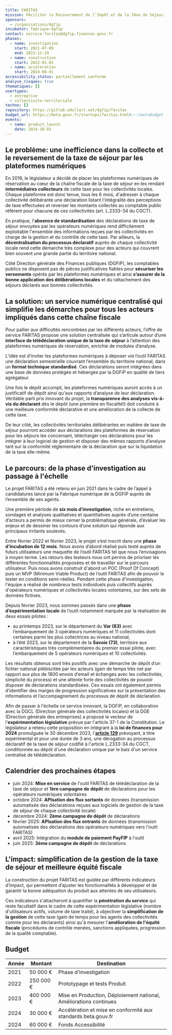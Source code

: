 ```yaml
---
title: FARITAS
mission: FAciliter le Recouvrement de l’Impôt et de la TAxe de Séjour.
sponsors:
  - /organisations/dgfip
incubator: fabrique-dgfip
contact: service-faritas@dgfip.finances.gouv.fr
phases:
  - name: investigation
    start: 2021-07-09
    end: 2022-12-29
  - name: construction
    start: 2022-01-01
  - name: acceleration
    start: 2024-08-01
accessibility_status: partiellement conforme
analyse_risques: true
thematiques: []
usertypes:
  - entreprise
  - collectivite-territoriale
techno: []
repository: https://gitlab.adullact.net/dgfip/faritas
budget_url: https://beta.gouv.fr/startups/faritas.html#:~:text=Budget
events:
  - name: product_launch
    date: 2024-10-03
---
```

## Le problème: une inefficience dans la collecte et le reversement de la taxe de séjour par les plateformes numériques

En 2019, le législateur a décidé de placer les plateformes numériques de réservation au cœur de la chaîne fiscale de la taxe de séjour en les rendant **intermédiaires collecteurs** de cette taxe pour les collectivités locales. Chaque plateforme est donc tenue, tous les 6 mois, d'adresser à chaque collectivité délibérante une déclaration listant l'intégralité des perceptions de taxe effectuées et reverser les montants collectés au comptable public référent pour chacune de ces collectivités (art. L.2333-34 du CGCT).

En pratique, l'**absence de standardisation** des déclarations de taxe de séjour envoyées par les opérateurs numériques rend difficilement exploitable l'ensemble des informations reçues par les collectivités en charge de la gestion et du contrôle de cette taxe. Par ailleurs, la **décentralisation du processus déclaratif** auprès de chaque collectivité locale rend cette démarche très complexe pour des acteurs qui couvrent bien souvent une grande partie du territoire national.

Côté Direction générale des Finances publiques (DGFiP), les comptables publics ne disposent pas de pièces justificatives fiables pour **sécuriser les versements** opérés par les plateformes numériques et ainsi **s’assurer de la bonne application des délibérations locales** et du rattachement des séjours déclarés aux bonnes collectivités.

## La solution: un service numérique centralisé qui simplifie les démarches pour tous les acteurs impliqués dans cette chaîne fiscale

Pour pallier aux difficultés rencontrées par les différents acteurs, l’offre de service FARITAS propose une solution centralisée qui s’articule autour d’une **interface de télédéclaration unique de la taxe de** **séjour** à l’attention des plateformes numériques de réservation, enrichie de modules d’analyse.

L’idée est d’inviter les plateformes numériques à déposer *via* l’outil FARITAS une déclaration semestrielle couvrant l’ensemble du territoire national, dans un **format technique standardisé**. Ces déclarations seront intégrées dans une base de données protégée et hébergée par la DGFiP en qualité de tiers agrégateur.

Une fois le dépôt accompli, les plateformes numériques auront accès à un justificatif de dépôt ainsi qu'aux rapports d’analyse de leur déclaration. Véritable parti pris innovant du projet, la **transparence des analyses vis-à-vis du déclarant** dès le dépôt (une première en fiscalité!) doit conduire à une meilleure conformité déclarative et une amélioration de la collecte de cette taxe.

De leur côté, les collectivités territoriales délibérantes en matière de taxe de séjour pourront accéder aux déclarations des plateformes de réservation pour les séjours les concernant, télécharger ces déclarations pour les intégrer à leur logiciel de gestion et disposer des mêmes rapports d’analyse tant sur la conformité réglementaire de la déclaration que sur la liquidation de la taxe elle-même.


## Le parcours: de la phase d'investigation au passage à l'échelle

Le projet FARITAS a été retenu en juin 2021 dans le cadre de l’appel à candidatures lancé par la Fabrique numérique de la DGFiP auprès de l’ensemble de ses agents.

Une première période de **six mois d’investigation**, riche en entretiens, sondages et analyses qualitatives et quantitatives auprès d’une centaine d’acteurs a permis de mieux cerner la problématique générale, d’évaluer les enjeux et de dessiner les contours d’une solution qui réponde aux principaux irritants soulevés.

Entre février 2022 et février 2023, le projet s’est inscrit dans une **phase d’incubation de 12 mois**. Nous avons d’abord réalisé puis testé auprès de futurs utilisateurs une maquette de l’outil FARITAS tel que nous l’envisagions à moyen terme. Les retours des testeurs nous ont permis de prioriser les différentes fonctionnalités proposées et de travailler sur le parcours utilisateur. Puis nous avons construit d'abord un POC (Proof Of Concept) puis un MVP (Minimum Viable Product) de l’outil FARITAS afin de pouvoir le tester en conditions semi-réelles. Pendant cette phase d'investigation, l'équipe a réalisé de nombreux tests individuels puis collectifs auprès d'opérateurs numériques et collectivités locales volontaires, sur des sets de données fictives.

Depuis février 2023, nous sommes passés dans une **phase d’expérimentation locale** de l’outil notamment marquée par la réalisation de deux essais pilotes :
* au printemps 2023, sur le département du **Var (83)** avec l’embarquement de 3 opérateurs numériques et 11 collectivités dont certaines parmi les plus collectrices au niveau national,
* à l’été 2023, sur le département de la **Savoie (73)**, territoire aux caractéristiques très complémentaires du premier essai pilote, avec l’embarquement de 5 opérateurs numériques et 10 collectivités.

Les résultats obtenus sont très positifs avec une démarche de dépôt d’un fichier national plébiscitée par les acteurs (gain de temps très net par rapport aux plus de 1800 envois d’email et échanges avec les collectivités, simplicité du process) et une attente forte des collectivités de pouvoir disposer de déclarations standardisées. Ces essais ont également permis d’identifier des marges de progression significatives sur la présentation des informations et l’accompagnement du processus de dépôt de déclaration.

Afin de passer à l'échelle ce service innovant, la DGFiP, en collaboration avec la DGCL (Direction générale des collectivités locales) et la DGE (Direction générale des entreprises) a proposé le vecteur de l'**expérimentation législative** prévue par l'article 37-1 de la Constitution. Le législateur a retenu cette proposition en intégrant à la **loi de finances pour 2024** promulguée le 30 décembre 2023, l'**[article 129](https://www.legifrance.gouv.fr/jorf/article_jo/JORFARTI000048727482)** prévoyant, à titre expérimental et pour une durée de 3 ans, une dérogation au processus déclaratif de la taxe de séjour codifié à l'article L.2333-34 du CGCT, conditionnée au dépôt d'une déclaration unique par le bais d'un service centralisé de télédéclaration.

## Calendrier des prochaines étapes

* juin 2024: **Mise en service** de l'outil FARITAS de télédéclaration de la taxe de séjour et **1ère campagne de dépôt** de déclarations pour les opérateurs numériques volontaires
* octobre 2024: **APIsation des flux sortants** de données (transmission automatisée des déclarations reçues aux logiciels de gestion de la taxe de séjour de chaque collectivité locale)
* décembre 2024: **2ème campagne de dépôt** de déclarations
* février 2025: **APIsation des flux entrants** de données (transmission automatisée des déclarations des opérateurs numériques vers l'outil FARITAS)
* avril 2025: Intégration du **module de paiement PayFIP** à l'outil
* juin 2025: **3ème campagne de dépôt** de déclarations

## L'impact: simplification de la gestion de la taxe de séjour et meilleure équité fiscale

La construction du projet FARITAS est guidée par différents indicateurs d’impact, qui permettent d’ajuster les fonctionnalités à développer et de garantir la bonne adéquation du produit aux attentes de ses utilisateurs.

Ces indicateurs s'attacheront à quantifier la **pénétration du service** qui reste facultatif dans le cadre de cette expérimentation législative (nombre d'utilisateurs actifs, volume de taxe traité), à objectiver la **simplification de la gestion** de cette taxe (gain de temps pour les agents des collectivités comme pour les déclarants) ainsi qu'à mesurer l'**amélioration de l'équité fiscale** (procédures de contrôle menées, sanctions appliquées, progression de la qualité comptable).

## Budget 

| Année | Montant | Destination |
| --- | --- | --- |
| 2021 | 50 000 € | Phase d'investigation
| 2022 | 250 000 € | Prototypage et tests Produit
| 2023 | 400 000 € | Mise en Production, Déploiement national, Améliorations continues
| 2024 | 30 000 € | Accélération et mise en conformité aux standards beta.gouv.fr
2024 | 60 000 € | Fonds Accessibilité